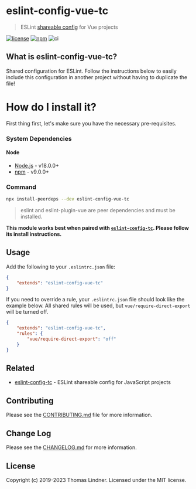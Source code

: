 # eslint-config-vue-tc

> ESLint [shareable config](http://eslint.org/docs/developer-guide/shareable-configs.html) for Vue projects

[![license](https://img.shields.io/github/license/tclindner/eslint-config-vue-tc.svg?maxAge=2592000&style=flat-square)](https://github.com/tclindner/eslint-config-vue-tc/blob/master/LICENSE)
[![npm](https://img.shields.io/npm/v/eslint-config-vue-tc.svg?maxAge=2592000?style=flat-square)](https://www.npmjs.com/package/eslint-config-vue-tc)
![ci](https://github.com/tclindner/eslint-config-vue-tc/workflows/ci/badge.svg?branch=master)

## What is eslint-config-vue-tc?

Shared configuration for ESLint. Follow the instructions below to easily include this configuration in another project without having to duplicate the file!

# How do I install it?

First thing first, let's make sure you have the necessary pre-requisites.

### System Dependencies

#### Node

* [Node.js](https://nodejs.org/) - v18.0.0+
* [npm](http://npmjs.com) - v9.0.0+

### Command

```bash
npx install-peerdeps --dev eslint-config-vue-tc
```

> eslint and eslint-plugin-vue are peer dependencies and must be installed.

**This module works best when paired with [`eslint-config-tc`](https://github.com/tclindner/eslint-config-tc). Please follow its install instructions.**

## Usage

Add the following to your `.eslintrc.json` file:

```json
{
	"extends": "eslint-config-vue-tc"
}
```

If you need to override a rule, your `.eslintrc.json` file should look like the example below. All shared rules will be used, but `vue/require-direct-export` will be turned off.

```json
{
	"extends": "eslint-config-vue-tc",
	"rules": {
		"vue/require-direct-export": "off"
	}
}
```

## Related

- [eslint-config-tc](https://github.com/tclindner/eslint-config-tc) - ESLint shareable config for JavaScript projects

## Contributing

Please see the [CONTRIBUTING.md](CONTRIBUTING.md) file for more information.

## Change Log

Please see the [CHANGELOG.md](CHANGELOG.md) for more information.

## License

Copyright (c) 2019-2023 Thomas Lindner. Licensed under the MIT license.
